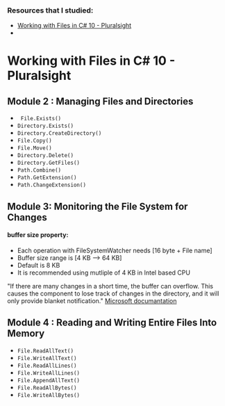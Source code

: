 ### Resources that I studied:<br>
- [Working with Files in C# 10 - Pluralsight](https://www.pluralsight.com/courses/c-sharp-10-working-files)
- 

# Working with Files in C# 10 - Pluralsight
## Module 2 : Managing Files and Directories

- ` File.Exists()`
- `Directory.Exists()`
- `Directory.CreateDirectory()`
- `File.Copy()`
- `File.Move() `
- `Directory.Delete()`
- `Directory.GetFiles()`
- `Path.Combine()`
- `Path.GetExtension()`
- `Path.ChangeExtension()`

## Module 3: Monitoring the File System for Changes
#### buffer size property:
- Each operation with FileSystemWatcher needs [16 byte + File name]
- Buffer size range is [4 KB --> 64 KB] 
- Default is  8 KB
- It is recommended using mutliple of 4 KB in Intel based CPU




"If there are many changes in a short time, the buffer can overflow. This causes the component to lose track of changes in the directory, and it will only provide blanket notification." [Microsoft documantation](https://learn.microsoft.com/en-us/dotnet/api/system.io.filesystemwatcher.error?view=net-8.0) 


## Module 4 : Reading and Writing Entire Files Into Memory

- `File.ReadAllText()`
- `File.WriteAllText()`
- `File.ReadAllLines()`
- `File.WriteAllLines()`
- `File.AppendAllText() `
- `File.ReadAllBytes()`
- `File.WriteAllBytes()`

<br>






